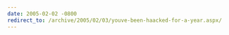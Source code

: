 ```yaml
---
date: 2005-02-02 -0800
redirect_to: /archive/2005/02/03/youve-been-haacked-for-a-year.aspx/
---
```

